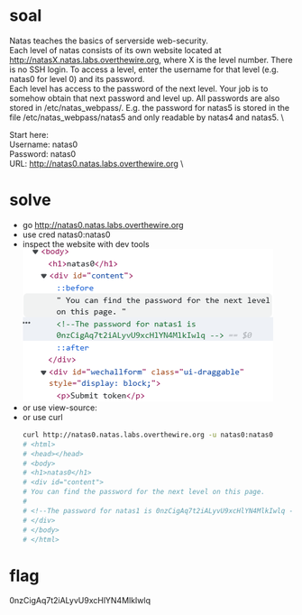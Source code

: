 # soal
Natas teaches the basics of serverside web-security. \
Each level of natas consists of its own website located at http://natasX.natas.labs.overthewire.org, where X is the level number. There is no SSH login. To access a level, enter the username for that level (e.g. natas0 for level 0) and its password. \
Each level has access to the password of the next level. Your job is to somehow obtain that next password and level up. All passwords are also stored in /etc/natas_webpass/. E.g. the password for natas5 is stored in the file /etc/natas_webpass/natas5 and only readable by natas4 and natas5. \

Start here: \
Username: natas0 \
Password: natas0 \
URL:      http://natas0.natas.labs.overthewire.org \

# solve
- go http://natas0.natas.labs.overthewire.org
- use cred natas0:natas0
- inspect the website with dev tools
  ![alt text](docs/images/image.png)
- or use view-source:<url>
- or use curl
  ```bash
  curl http://natas0.natas.labs.overthewire.org -u natas0:natas0
  # <html>
  # <head></head>
  # <body>
  # <h1>natas0</h1>
  # <div id="content">
  # You can find the password for the next level on this page.
  # 
  # <!--The password for natas1 is 0nzCigAq7t2iALyvU9xcHlYN4MlkIwlq -->
  # </div>
  # </body>
  # </html>
  ```

# flag
0nzCigAq7t2iALyvU9xcHlYN4MlkIwlq